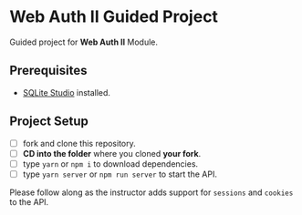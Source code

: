 # Web Auth II Guided Project

Guided project for **Web Auth II** Module.

## Prerequisites

- [SQLite Studio](https://sqlitestudio.pl/index.rvt?act=download) installed.

## Project Setup

- [ ] fork and clone this repository.
- [ ] **CD into the folder** where you cloned **your fork**.
- [ ] type `yarn` or `npm i` to download dependencies.
- [ ] type `yarn server` or `npm run server` to start the API.

Please follow along as the instructor adds support for `sessions` and `cookies` to the API.
